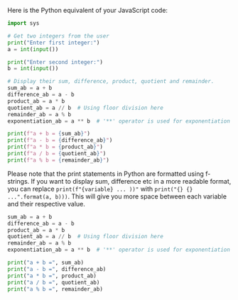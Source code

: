 Here is the Python equivalent of your JavaScript code:

```python
import sys

# Get two integers from the user
print("Enter first integer:")
a = int(input())

print("Enter second integer:")
b = int(input())

# Display their sum, difference, product, quotient and remainder.
sum_ab = a + b
difference_ab = a - b
product_ab = a * b
quotient_ab = a // b  # Using floor division here
remainder_ab = a % b
exponentiation_ab = a ** b  # '**' operator is used for exponentiation in Python

print(f"a + b = {sum_ab}")
print(f"a - b = {difference_ab}")
print(f"a * b = {product_ab}")
print(f"a / b = {quotient_ab}")
print(f"a % b = {remainder_ab}")
```
Please note that the print statements in Python are formatted using f-strings. If you want to display sum, difference etc in a more readable format, you can replace `print(f"{variable} ... ))"` with `print("{} {} ...".format(a, b)))`. This will give you more space between each variable and their respective value.
```python
sum_ab = a + b
difference_ab = a - b
product_ab = a * b
quotient_ab = a // b  # Using floor division here
remainder_ab = a % b
exponentiation_ab = a ** b  # '**' operator is used for exponentiation in Python

print("a + b =", sum_ab)
print("a - b =", difference_ab)
print("a * b =", product_ab)
print("a / b =", quotient_ab)
print("a % b =", remainder_ab)
```
